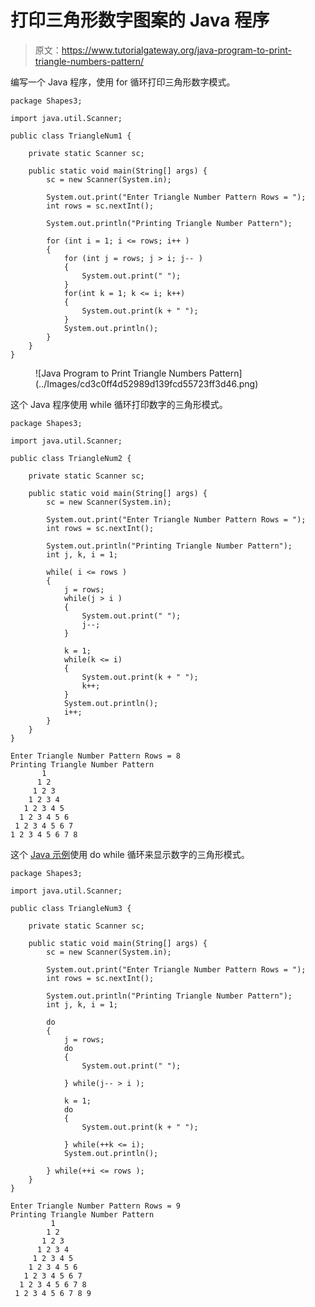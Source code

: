 # 打印三角形数字图案的 Java 程序

> 原文：<https://www.tutorialgateway.org/java-program-to-print-triangle-numbers-pattern/>

编写一个 Java 程序，使用 for 循环打印三角形数字模式。

```
package Shapes3;

import java.util.Scanner;

public class TriangleNum1 {

	private static Scanner sc;

	public static void main(String[] args) {
		sc = new Scanner(System.in);

		System.out.print("Enter Triangle Number Pattern Rows = ");
		int rows = sc.nextInt();

		System.out.println("Printing Triangle Number Pattern");

		for (int i = 1; i <= rows; i++ ) 
		{
			for (int j = rows; j > i; j-- ) 
			{
				System.out.print(" ");
			}
			for(int k = 1; k <= i; k++) 
			{
				System.out.print(k + " ");
			}
			System.out.println();
		}
	}
}
```

<figure class="wp-block-image size-large">![Java Program to Print Triangle Numbers Pattern](../Images/cd3c0ff4d52989d139fcd55723ff3d46.png)</figure>

这个 Java 程序使用 while 循环打印数字的三角形模式。

```
package Shapes3;

import java.util.Scanner;

public class TriangleNum2 {

	private static Scanner sc;

	public static void main(String[] args) {
		sc = new Scanner(System.in);

		System.out.print("Enter Triangle Number Pattern Rows = ");
		int rows = sc.nextInt();

		System.out.println("Printing Triangle Number Pattern");
		int j, k, i = 1;

		while( i <= rows ) 
		{
			j = rows;
			while(j > i ) 
			{
				System.out.print(" ");
				j--;
			}

			k = 1;
			while(k <= i) 
			{
				System.out.print(k + " ");
				k++;
			}
			System.out.println();
			i++;
		}
	}
}
```

```
Enter Triangle Number Pattern Rows = 8
Printing Triangle Number Pattern
       1 
      1 2 
     1 2 3 
    1 2 3 4 
   1 2 3 4 5 
  1 2 3 4 5 6 
 1 2 3 4 5 6 7 
1 2 3 4 5 6 7 8 
```

这个 [Java 示例](https://www.tutorialgateway.org/learn-java-programs/)使用 do while 循环来显示数字的三角形模式。

```
package Shapes3;

import java.util.Scanner;

public class TriangleNum3 {

	private static Scanner sc;

	public static void main(String[] args) {
		sc = new Scanner(System.in);

		System.out.print("Enter Triangle Number Pattern Rows = ");
		int rows = sc.nextInt();

		System.out.println("Printing Triangle Number Pattern");
		int j, k, i = 1;

		do 
		{
			j = rows;
			do 
			{
				System.out.print(" ");

			} while(j-- > i );

			k = 1;
			do
			{
				System.out.print(k + " ");

			} while(++k <= i);
			System.out.println();

		} while(++i <= rows );
	}
}
```

```
Enter Triangle Number Pattern Rows = 9
Printing Triangle Number Pattern
         1 
        1 2 
       1 2 3 
      1 2 3 4 
     1 2 3 4 5 
    1 2 3 4 5 6 
   1 2 3 4 5 6 7 
  1 2 3 4 5 6 7 8 
 1 2 3 4 5 6 7 8 9 
```